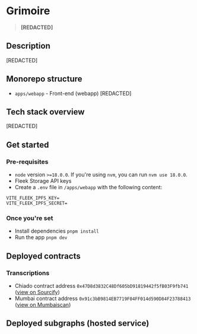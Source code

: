 # Grimoire

> **[REDACTED]**

## Description

[REDACTED]

## Monorepo structure

- `apps/webapp` - Front-end (webapp) [REDACTED]

## Tech stack overview

[REDACTED]

## Get started

### Pre-requisites

- `node` version `>=18.0.0`. If you're using `nvm`, you can run `nvm use 18.0.0`.
- Fleek Storage API keys
- Create a `.env` file in `/apps/webapp` with the following content:

```
VITE_FLEEK_IPFS_KEY=
VITE_FLEEK_IPFS_SECRET=
```
### Once you're set

- Install dependencies `pnpm install`
- Run the app `pnpm dev`

## Deployed contracts
### Transcriptions
- Chiado contract address `0x47D8d3832C48Df605bD91819442f5fB03F9fb741` ([view on Sourcify](https://repo.sourcify.dev/contracts/full_match/10200/0x47D8d3832C48Df605bD91819442f5fB03F9fb741/sources/contracts/))
- Mumbai contract address `0x91c3bB9814EB7719F04FF014d590D84F23788413` ([view on Mumbaiscan](https://mumbai.polygonscan.com/address/0x91c3bB9814EB7719F04FF014d590D84F23788413#code))

## Deployed subgraphs (hosted service)
